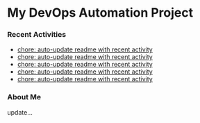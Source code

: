 # My DevOps Automation Project

### Recent Activities
<!-- activity:START -->
- [chore: auto-update readme with recent activity](https://github.com/kaigiii/mybowling-app/commit/a6f1037109dbe3696091cf04bfb1b85740c0b046)
- [chore: auto-update readme with recent activity](https://github.com/kaigiii/mybowling-app/commit/72f9330f42fb50a6ab4c3ba12d0fb770525957fd)
- [chore: auto-update readme with recent activity](https://github.com/kaigiii/mybowling-app/commit/255032f1b1c0385336c7f75f3ff73e9bbc460914)
- [chore: auto-update readme with recent activity](https://github.com/kaigiii/mybowling-app/commit/c760d2b518e5b39500655d9d15be791350365df5)
- [chore: auto-update readme with recent activity](https://github.com/kaigiii/mybowling-app/commit/c1384fe5e7251f44928988cee25c581918700b78)
<!-- activity:END -->

### About Me
<!-- MYLINKS:START -->
<!-- MYLINKS:END -->

update...
